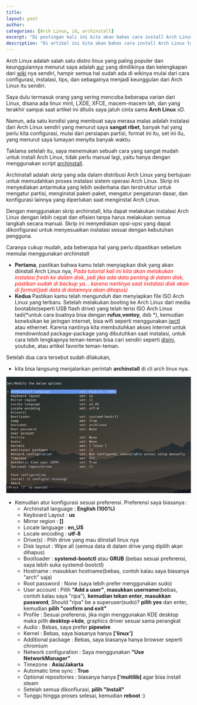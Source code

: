 ```yaml
---
title:
layout: post
author:
categories: [Arch Linux, id, archinstall]
excerpt: "Di postingan kali ini kita akan bahas cara install Arch Linux tanpa manual/cara tradisional seperti yang sering digunakan orang-orang, tetapi kita akan menggunakan cara yang sangat sederhana hanya dengan menggunakan script archinstall kita dapat menghemat waktu untuk instalasinya"
description: "Di artikel ini kita akan bahas cara install Arch Linux tanpa manual/cara tradisional seperti yang sering digunakan orang-orang, tetapi kita akan menggunakan cara yang sangat sederhana hanya dengan menggunakan script archinstall kita dapat menghemat waktu untuk instalasinya"
---
```


Arch Linux adalah salah satu distro linux yang paling populer dan keunggulannya menurut saya adalah [aur](https://wiki.archlinux.org/title/Arch_User_Repository) yang dimilikinya dan kelengkapan dari [wiki](https://wiki.archlinux.org/) nya sendiri, hampir semua hal sudah ada di wikinya mulai dari cara configurasi, instalasi, tips, dan sebagainya menjadi keunggulan dari Arch Linux itu sendiri.

Saya dulu termasuk orang yang sering mencoba beberapa varian dari Linux, disana ada linux mint, LXDE, XFCE, macem-macem lah, dan yang terakhir sampai saat artikel ini ditulis saya jatuh cinta sama **Arch Linux** xD. 

Namun, ada satu kondisi yang membuat saya merasa malas adalah instalasi dari Arch Linux sendiri yang menurut saya **sangat ribet**, banyak hal yang perlu kita configurasi, mulai dari persiapan partisi, format ini itu, set ini itu, yang menurut saya lumayan menyita banyak waktu.

Taklama setelah itu, saya menemukan sebuah cara yang sangat mudah untuk install Arch Linux, tidak perlu manual lagi, yaitu hanya dengan menggunakan script [archinstall](https://github.com/archlinux/archinstall).

Archinstall adalah skrip yang ada dalam distribusi Arch Linux yang bertujuan untuk memudahkan proses instalasi sistem operasi Arch Linux. Skrip ini menyediakan antarmuka yang lebih sederhana dan terstruktur untuk mengatur partisi, menginstal paket-paket, mengatur pengaturan dasar, dan konfigurasi lainnya yang diperlukan saat menginstal Arch Linux.

Dengan menggunakan skrip archinstall, kita dapat melakukan instalasi Arch Linux dengan lebih cepat dan efisien tanpa harus melakukan semua langkah secara manual. Skrip ini menyediakan opsi-opsi yang dapat dikonfigurasi untuk menyesuaikan instalasi sesuai dengan kebutuhan pengguna.

Caranya cukup mudah, ada beberapa hal yang perlu dipastikan sebelum memulai menggunakan *archinstall*
- **Pertama**, pastikan bahwa kamu telah menyiapkan disk yang akan diinstall Arch Linux nya, <span style="color:red"> *Pada tutorial kali ini kita akan melakukan instalasi fresh ke dalam disk, jadi jika ada data penting di dalam disk, pastikan sudah di backup ya... karena nantinya saat instalasi disk akan di format(jadi data di dalamnya akan dihapus)* </span>
- **Kedua** Pastikan kamu telah mengunduh dan menyiapkan file ISO Arch Linux yang terbaru. Setelah melakukan booting ke Arch Linux dari media bootable(seperti USB flash drive) yang telah terisi ISO Arch Linux tadi(*untuk cara buatnya bisa dengan **rufus**,**ventoy**, dsb *), kemudian koneksikan ke jaringan internet, bisa wifi seperti menggunakan [iwctl](https://wiki.archlinux.org/title/iwd) atau ethernet. Karena nantinya kita membutuhkan akses internet untuk mendownload package-package yang dibutuhkan saat instalasi, untuk cara lebih lengkapnya teman-teman bisa cari sendiri seperti [disini](https://wiki.archlinux.org/title/iwd), youtube, atau artikel favorite teman-teman.

Setelah dua cara tersebut sudah dilakukan,
- kita bisa langsung menjalankan perintah **archinstall** di cli arch linux nya.

<p><a href="/assets/images/archinstalloutput.png"><img class="myimg" src="/assets/images/archinstalloutput.png" alt="archinstall output"></a></p>

- Kemudian atur konfigurasi sesuai preferensi. Preferensi saya biasanya : 
    - Archinstall language  : **English (100%)**
    - Keyboard Layout       : **us**
    - Mirror region         : **[]**
    - Locale language       : **en_US**
    - Locale encoding       : **utf-8**
    - Drive(s)              : Pilih drive yang mau diinstall linux nya
    - Disk layout           : Wipe all (semua data di dalam drive yang dipilih akan dihapus)
    - Bootloader            : **systemd-bootctl** atau **GRUB** (bebas sesuai preferensi, saya lebih suka systemd-bootctl)
    - Hostname              : masukkan hostname(bebas, contoh kalau saya biasanya "arch" saja)
    - Root password         : None (saya lebih prefer menggunakan sudo)
    - User account          : Pilih **"Add a user"**, **masukkan username**(bebas, contoh kalau saya "ripa"), **kemudian tekan enter**, **masukkan password**, Should "ripa" be a superuser(sudo)? **pilih yes** dan enter, kemudian **pilih "confirm and exit"**
    - Profile               : Sesuai preferensi, jika ingin menggunakan KDE desktop maka pilih **desktop->kde**, graphics driver sesuai sama perangkat
    - Audio                 : Bebas, saya prefer **pipewire**
    - Kernel                : Bebas, saya biasanya hanya **['linux']**
    - Additional package    : Bebas, saya biasanya hanya browser seperti chromium
    - Network configuration : Saya menggunakan **"Use NetworkManager"**
    - Timezone              : **Asia/Jakarta**
    - Automatic time sync   : **True**
    - Optional repositories : biasanya hanya **['multilib]** agar bisa install steam
    - Setelah semua dikonfiurasi, **pilih "Install"**
    - Tunggu hingga proses selesai, kemudian **reboot** :)



